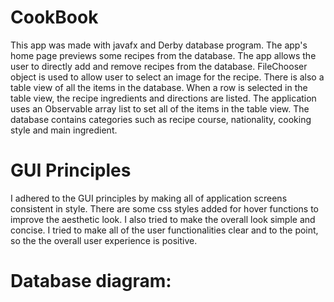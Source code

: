 # CookBook
This app was made with javafx and Derby database program. The app's home page previews some recipes from the database. 
The app allows the user to directly add and remove recipes from the database. 
FileChooser object is used to allow user to select an image for the recipe.
There is also a table view of all the items in the database.
When a row is selected in the table view, the recipe ingredients and directions are listed.
The application uses an Observable array list to set all of the items in the table view.
The database contains categories such as recipe course, nationality, cooking style and main ingredient.

# GUI Principles
I adhered to the GUI principles by making all of application screens consistent in style.
There are some css styles added for hover functions to improve the aesthetic look.
I also tried to make the overall look simple and concise.
I tried to make all of the user functionalities clear and to the point, so the the overall user experience is positive.

# Database diagram:
